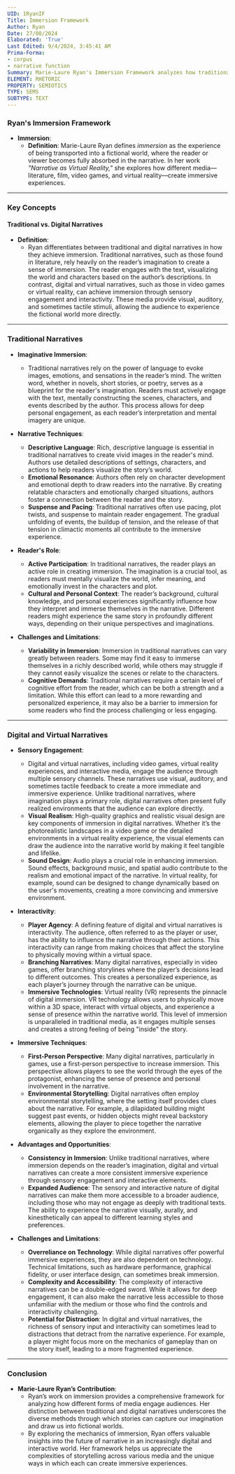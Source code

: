 ```yaml
---
UID: 1RyanIF
Title: Immersion Framework
Author: Ryan
Date: 27/08/2024
Elaborated: 'True'
Last Edited: 9/4/2024, 3:45:41 AM
Prima-Forma:
- corpus
- narrative function
Summary: Marie-Laure Ryan's Immersion Framework analyzes how traditional and digital narratives create immersive experiences, highlighting the role of sensory engagement, interactivity, and narrative techniques in transporting readers or viewers into fictional worlds.
ELEMENT: RHETORIC
PROPERTY: SEMIOTICS
TYPE: SEMS
SUBTYPE: TEXT
---
```

### **Ryan's Immersion Framework**

- **Immersion**:
  - **Definition**: Marie-Laure Ryan defines *immersion* as the experience of being transported into a fictional world, where the reader or viewer becomes fully absorbed in the narrative. In her work *"Narrative as Virtual Reality,"* she explores how different media—literature, film, video games, and virtual reality—create immersive experiences.

---

### **Key Concepts**

#### **Traditional vs. Digital Narratives**

- **Definition**:
  - Ryan differentiates between traditional and digital narratives in how they achieve immersion. Traditional narratives, such as those found in literature, rely heavily on the reader’s imagination to create a sense of immersion. The reader engages with the text, visualizing the world and characters based on the author’s descriptions. In contrast, digital and virtual narratives, such as those in video games or virtual reality, can achieve immersion through sensory engagement and interactivity. These media provide visual, auditory, and sometimes tactile stimuli, allowing the audience to experience the fictional world more directly.

---

### **Traditional Narratives**

- **Imaginative Immersion**:
  - Traditional narratives rely on the power of language to evoke images, emotions, and sensations in the reader’s mind. The written word, whether in novels, short stories, or poetry, serves as a blueprint for the reader's imagination. Readers must actively engage with the text, mentally constructing the scenes, characters, and events described by the author. This process allows for deep personal engagement, as each reader’s interpretation and mental imagery are unique.

- **Narrative Techniques**:
  - **Descriptive Language**: Rich, descriptive language is essential in traditional narratives to create vivid images in the reader's mind. Authors use detailed descriptions of settings, characters, and actions to help readers visualize the story’s world.
  - **Emotional Resonance**: Authors often rely on character development and emotional depth to draw readers into the narrative. By creating relatable characters and emotionally charged situations, authors foster a connection between the reader and the story.
  - **Suspense and Pacing**: Traditional narratives often use pacing, plot twists, and suspense to maintain reader engagement. The gradual unfolding of events, the buildup of tension, and the release of that tension in climactic moments all contribute to the immersive experience.

- **Reader's Role**:
  - **Active Participation**: In traditional narratives, the reader plays an active role in creating immersion. The imagination is a crucial tool, as readers must mentally visualize the world, infer meaning, and emotionally invest in the characters and plot.
  - **Cultural and Personal Context**: The reader’s background, cultural knowledge, and personal experiences significantly influence how they interpret and immerse themselves in the narrative. Different readers might experience the same story in profoundly different ways, depending on their unique perspectives and imaginations.

- **Challenges and Limitations**:
  - **Variability in Immersion**: Immersion in traditional narratives can vary greatly between readers. Some may find it easy to immerse themselves in a richly described world, while others may struggle if they cannot easily visualize the scenes or relate to the characters.
  - **Cognitive Demands**: Traditional narratives require a certain level of cognitive effort from the reader, which can be both a strength and a limitation. While this effort can lead to a more rewarding and personalized experience, it may also be a barrier to immersion for some readers who find the process challenging or less engaging.

---

### **Digital and Virtual Narratives**

- **Sensory Engagement**:
  - Digital and virtual narratives, including video games, virtual reality experiences, and interactive media, engage the audience through multiple sensory channels. These narratives use visual, auditory, and sometimes tactile feedback to create a more immediate and immersive experience. Unlike traditional narratives, where imagination plays a primary role, digital narratives often present fully realized environments that the audience can explore directly.
  - **Visual Realism**: High-quality graphics and realistic visual design are key components of immersion in digital narratives. Whether it’s the photorealistic landscapes in a video game or the detailed environments in a virtual reality experience, the visual elements can draw the audience into the narrative world by making it feel tangible and lifelike.
  - **Sound Design**: Audio plays a crucial role in enhancing immersion. Sound effects, background music, and spatial audio contribute to the realism and emotional impact of the narrative. In virtual reality, for example, sound can be designed to change dynamically based on the user's movements, creating a more convincing and immersive environment.

- **Interactivity**:
  - **Player Agency**: A defining feature of digital and virtual narratives is interactivity. The audience, often referred to as the player or user, has the ability to influence the narrative through their actions. This interactivity can range from making choices that affect the storyline to physically moving within a virtual space.
  - **Branching Narratives**: Many digital narratives, especially in video games, offer branching storylines where the player’s decisions lead to different outcomes. This creates a personalized experience, as each player’s journey through the narrative can be unique.
  - **Immersive Technologies**: Virtual reality (VR) represents the pinnacle of digital immersion. VR technology allows users to physically move within a 3D space, interact with virtual objects, and experience a sense of presence within the narrative world. This level of immersion is unparalleled in traditional media, as it engages multiple senses and creates a strong feeling of being "inside" the story.

- **Immersive Techniques**:
  - **First-Person Perspective**: Many digital narratives, particularly in games, use a first-person perspective to increase immersion. This perspective allows players to see the world through the eyes of the protagonist, enhancing the sense of presence and personal involvement in the narrative.
  - **Environmental Storytelling**: Digital narratives often employ environmental storytelling, where the setting itself provides clues about the narrative. For example, a dilapidated building might suggest past events, or hidden objects might reveal backstory elements, allowing the player to piece together the narrative organically as they explore the environment.

- **Advantages and Opportunities**:
  - **Consistency in Immersion**: Unlike traditional narratives, where immersion depends on the reader’s imagination, digital and virtual narratives can create a more consistent immersive experience through sensory engagement and interactive elements.
  - **Expanded Audience**: The sensory and interactive nature of digital narratives can make them more accessible to a broader audience, including those who may not engage as deeply with traditional texts. The ability to experience the narrative visually, aurally, and kinesthetically can appeal to different learning styles and preferences.

- **Challenges and Limitations**:
  - **Overreliance on Technology**: While digital narratives offer powerful immersive experiences, they are also dependent on technology. Technical limitations, such as hardware performance, graphical fidelity, or user interface design, can sometimes break immersion.
  - **Complexity and Accessibility**: The complexity of interactive narratives can be a double-edged sword. While it allows for deep engagement, it can also make the narrative less accessible to those unfamiliar with the medium or those who find the controls and interactivity challenging.
  - **Potential for Distraction**: In digital and virtual narratives, the richness of sensory input and interactivity can sometimes lead to distractions that detract from the narrative experience. For example, a player might focus more on the mechanics of gameplay than on the story itself, leading to a more fragmented experience.

---

### **Conclusion**

- **Marie-Laure Ryan’s Contribution**:
  - Ryan’s work on immersion provides a comprehensive framework for analyzing how different forms of media engage audiences. Her distinction between traditional and digital narratives underscores the diverse methods through which stories can capture our imagination and draw us into fictional worlds.
  - By exploring the mechanics of immersion, Ryan offers valuable insights into the future of narrative in an increasingly digital and interactive world. Her framework helps us appreciate the complexities of storytelling across various media and the unique ways in which each can create immersive experiences.